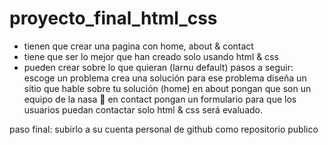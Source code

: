 # proyecto_final_html_css

- tienen que crear una pagina con home, about & contact
- tiene que ser lo mejor que han creado solo usando html & css
- pueden crear sobre lo que quieran (larnu default)
  pasos a seguir:
  escoge un problema
  crea una solución para ese problema
  diseña un sitio que hable sobre tu solución (home)
  en about pongan que son un equipo de la nasa 🚀
  en contact pongan un formulario para que los usuarios puedan contactar
  solo html & css será evaluado.

paso final: subirlo a su cuenta personal de github como repositorio publico
